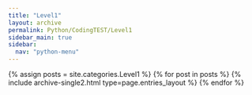 ```yaml
---
title: "Level1"
layout: archive
permalink: Python/CodingTEST/Level1
sidebar_main: true
sidebar:
  nav: "python-menu"
---
```


{% assign posts = site.categories.Level1 %}
{% for post in posts %} {% include archive-single2.html type=page.entries_layout %} {% endfor %}
